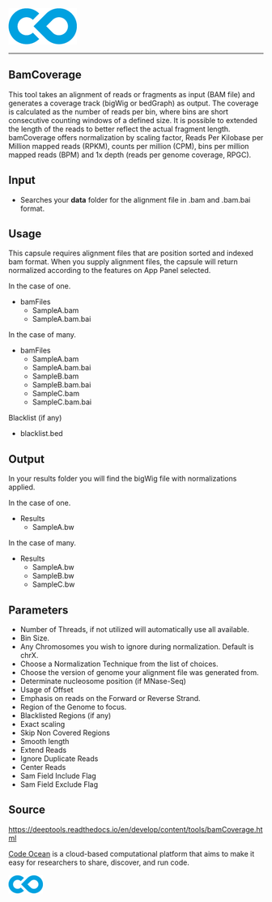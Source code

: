[![Code Ocean Logo](images/CO_logo_135x72.png)](http://codeocean.com/product)

<hr>
  
##  BamCoverage

This tool takes an alignment of reads or fragments as input (BAM file) and generates a coverage track (bigWig or bedGraph) as output. The coverage is calculated as the number of reads per bin, where bins are short consecutive counting windows of a defined size. It is possible to extended the length of the reads to better reflect the actual fragment length. bamCoverage offers normalization by scaling factor, Reads Per Kilobase per Million mapped reads (RPKM), counts per million (CPM), bins per million mapped reads (BPM) and 1x depth (reads per genome coverage, RPGC). 

## Input

- Searches your **data** folder for the alignment file in .bam and .bam.bai format. 

## Usage

This capsule requires alignment files that are position sorted and indexed bam format. When you supply alignment files, the capsule will return normalized according to the features on App Panel selected.

In the case of one. 
 - bamFiles
   - SampleA.bam
   - SampleA.bam.bai

In the case of many.
 - bamFiles
   - SampleA.bam
   - SampleA.bam.bai
   - SampleB.bam
   - SampleB.bam.bai
   - SampleC.bam
   - SampleC.bam.bai

Blacklist (if any)
   - blacklist.bed

## Output

In your results folder you will find the bigWig file with normalizations applied.

In the case of one.

   - Results 
      - SampleA.bw

In the case of many.

   - Results 
      - SampleA.bw
      - SampleB.bw
      - SampleC.bw

      
## Parameters

- Number of Threads, if not utilized will automatically use all available.
- Bin Size.
- Any Chromosomes you wish to ignore during normalization. Default is chrX.
- Choose a Normalization Technique from the list of choices.
- Choose the version of genome your alignment file was generated from.
- Determinate nucleosome position (if MNase-Seq) 
- Usage of Offset
- Emphasis on reads on the Forward or Reverse Strand.
- Region of the Genome to focus.
- Blacklisted Regions (if any)
- Exact scaling
- Skip Non Covered Regions
- Smooth length
- Extend Reads
- Ignore Duplicate Reads
- Center Reads
- Sam Field Include Flag
- Sam Field Exclude Flag


## Source

https://deeptools.readthedocs.io/en/develop/content/tools/bamCoverage.html

[Code Ocean](https://codeocean.com/) is a cloud-based computational platform that aims to make it easy for researchers to share, discover, and run code.<br /><br />
[![Code Ocean Logo](images/CO_logo_68x36.png)](https://www.codeocean.com)
